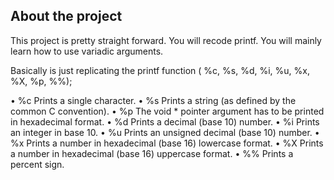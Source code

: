 <h2>About the project </h2>
<p>This project is pretty straight forward. You will recode printf. You will mainly learn how to use variadic arguments.</p>

Basically is just replicating the printf function ( %c, %s, %d, %i, %u, %x, %X, %p, %%);

• %c Prints a single character.
• %s Prints a string (as defined by the common C convention).
• %p The void * pointer argument has to be printed in hexadecimal format.
• %d Prints a decimal (base 10) number.
• %i Prints an integer in base 10.
• %u Prints an unsigned decimal (base 10) number.
• %x Prints a number in hexadecimal (base 16) lowercase format.
• %X Prints a number in hexadecimal (base 16) uppercase format.
• %% Prints a percent sign.
